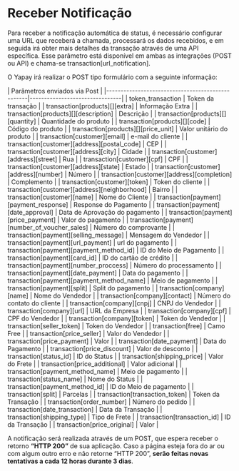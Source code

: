 # Receber Notificação

Para receber a notificação automática de status, é necessário configurar uma URL que receberá a chamada, processará os dados recebidos, e em seguida irá obter mais detalhes da transação através de uma API específica. Esse parâmetro está disponível em ambas as integrações (POST ou API) e chama-se transaction[url_notification].

O Yapay irá realizar o POST tipo formulário com a seguinte informação:

| Parâmetros enviados via Post                                                      |
|--------------------------------------------------|--------------------------------|
| token_transaction                                | Token da transação             |
| transaction[products][][extra]                   | Informação Extra               |
| transaction[products][][description]             | Descrição                      |
| transaction[products][][quantity]                | Quantidade do produto          |
| transaction[products][][code]                    | Código do produto              |
| transaction[products][][price_unit]              | Valor unitário do produto      |
| transaction[customer][email]                     | e-mail do cliente              |
| transaction[customer][address][postal_code]      | CEP                            |
| transaction[customer][address][city]             | Cidade                         |
| transaction[customer][address][street]           | Rua                            |
| transaction[customer][cpf]                       | CPF                            |
| transaction[customer][address][state]            | Estado                         |
| transaction[customer][address][number]           | Número                         |
| transaction[customer][address][completion]       | Complemento                    |
| transaction[customer][token]                     | Token do cliente               |
| transaction[customer][address][neighborhood]     | Bairro                         |
| transaction[customer][name]                      | Nome do Cliente                |
| transaction[payment][payment_response]           | Response do Pagamento          |
| transaction[payment][date_approval]              | Data de Aprovação do pagamento |
| transaction[payment][price_payment]              | Valor do pagamento             |
| transaction[payment][number_of_voucher_sales]    | Número do comprovante          |
| transaction[payment][selling_message]            | Mensagem do Vendedor           |
| transaction[payment][url_payment]                | url do pagamento               |
| transaction[payment][payment_method_id]          | ID do Meio de Pagamento        |
| transaction[payment][card_id]                    | ID do cartão de crédito        |
| transaction[payment][number_proccess]            | Número do processamento        |
| transaction[payment][date_payment]               | Data do pagamento              |
| transaction[payment][payment_method_name]        | Meio de pagamento              |
| transaction[payment][split]                      | Split do pagamento             |
| transaction[company][name]                       | Nome do Vendedor               |
| transaction[company][contact]                    | Número do contato do cliente   |
| transaction[company][cnpj]                       | CNPJ do Vendedor               |
| transaction[company][url]                        | URL da Empresa                 |
| transaction[company][cpf]                        | CPF do Vendedor                |
| transaction[company][token]                      | Token do Vendedor              |
| transaction[seller_token]                        | Token do Vendedor              |
| transaction[free]                                | Camo Free                      |
| transaction[price_seller]                        | Valor do Vendedor              |
| transaction[price_payment]                       | Valor                          |
| transaction[date_payment]                        | Data do Pagamento              |
| transaction[price_discount]                      | Valor de desconto              |
| transaction[status_id]                           | ID do Status                   |
| transaction[shipping_price]                      | Valor do Frete                 |
| transaction[price_additional]                    | Valor adicional                |
| transaction[payment_method_name]                 | Meio de pagamento              |
| transaction[status_name]                         | Nome do Status                 |
| transaction[payment_method_id]                   | ID do Meio de pagamento        |
| transaction[split]                               | Parcelas                       |
| transaction[transaction_token]                   | Token da Transação             |
| transaction[order_number]                        | Número do pedido               |
| transaction[date_transaction]                    | Data da Transação              |
| transaction[shipping_type]                       | Tipo de Frete                  |
| transaction[transaction_id]                      | ID da Transação                |
| transaction[price_original]                      | Valor                          |


A notificação será realizada através de um POST, que espera receber o retorno **“HTTP 200”** de sua aplicação. Caso a página esteja fora do ar ou com algum outro erro e não retorne “HTTP 200”, **serão feitas novas tentativas a cada 12 horas durante 3 dias**.
